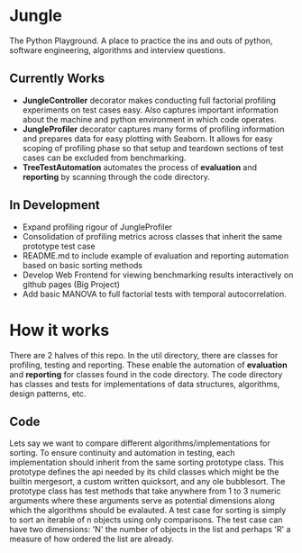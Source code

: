 # Jungle
The Python Playground. A place to practice the ins and outs of python, software engineering, algorithms and interview questions.


## Currently Works
* **JungleController** decorator makes conducting full factorial profiling experiments on test cases easy. Also captures important information about the machine and python environment in which code operates.
* **JungleProfiler** decorator captures many forms of profiling information and prepares data for easy plotting with Seaborn. It allows for easy scoping of profiling phase so that setup and teardown sections of test cases can be excluded from benchmarking.
* **TreeTestAutomation** automates the process of **evaluation** and **reporting** by scanning through the code directory.

## In Development
* Expand profiling rigour of JungleProfiler
* Consolidation of profiling metrics across classes that inherit the same prototype test case
* README.md to include example of evaluation and reporting automation based on basic sorting methods
* Develop Web Frontend for viewing benchmarking results interactively on github pages (Big Project)
* Add basic MANOVA to full factorial tests with temporal autocorrelation.

# How it works
There are 2 halves of this repo. In the util directory, there are classes for profiling, testing and reporting. These enable the automation of **evaluation** and **reporting** for classes found in the code directory. The code directory has classes and tests for implementations of data structures, algorithms, design patterns, etc.

## Code
Lets say we want to compare different algorithms/implementations for sorting. To ensure continuity and automation in testing, each implementation should inherit from the same sorting prototype class. This prototype defines the api needed by its child classes which might be the builtin mergesort, a custom written quicksort, and any ole bubblesort. The prototype class has test methods that take anywhere from 1 to 3 numeric arguments where these arguments serve as potential dimensions along which the algorithms should be evalauted. A test case for sorting is simply to sort an iterable of n objects using only comparisons. The test case can have two dimensions: 'N' the number of objects in the list and perhaps 'R' a measure of how ordered the list are already.



